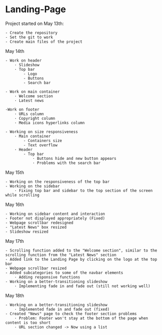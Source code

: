 # Landing-Page

Project started on May 13th:

    - Create the repository
    - Set the git to work
    - Create main files of the project

May 14th

    - Work on header
        · Slideshow
        · Top bar
            - Logo
            - Buttons
            - Search bar
    
    - Work on main container
        · Welcome section
        · Latest news
    
    -Work on footer
        · URLs column
        · Copyright column
        · Media icons hyperlinks column

    - Working on size responsiveness
        · Main container
            - Containers size
            - Text overflow
        · Header
            - Top bar 
                · Buttons hide and new button appears
                · Problems with the search bar
    
May 15th

    - Working on the responsiveness of the top bar
    - Working on the sidebar
        · Fixing top bar and sidebar to the top section of the screen while scrolling

May 16th

    - Working on sidebar content and interaction
    - Footer not displayed appropriately (Fixed)
    - Webpage scrollbar redesigned
    - "Latest News" box resized
    - Slideshow resized

May 17th

    - Scrolling function added to the "Welcome section", similar to the scrolling function from the "Latest News" section
    - Added link to the Landing Page by clicking on the logo at the top bar
    - Webpage scrollbar resized
    - Added subcategories to some of the navbar elements
        · Adding responsive functions 
    - Working on a better-transitioning slideshow
        · Implementing fade in and fade out (still not working well)
    
May 18th
    
    - Working on a better-transitioning slideshow
        · Implemented fade in and fade out (fixed)
    - Created "News" page to check the footer section problems
        · Problem: Footer won't stay at the bottom of the page when content is too short
        · URL section changed -> Now using a list
    